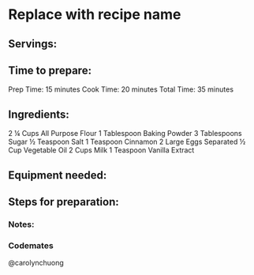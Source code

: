 # Replace with recipe name

## Servings: 

## Time to prepare: 
Prep Time: 15 minutes
Cook Time: 20 minutes
Total Time: 35 minutes

## Ingredients:
2 ¼ Cups All Purpose Flour
1 Tablespoon Baking Powder
3 Tablespoons Sugar
½ Teaspoon Salt
1 Teaspoon Cinnamon
2 Large Eggs Separated
½ Cup Vegetable Oil
2 Cups Milk
1 Teaspoon Vanilla Extract


## Equipment needed:


## Steps for preparation:



### Notes:



### Codemates #
@carolynchuong 
